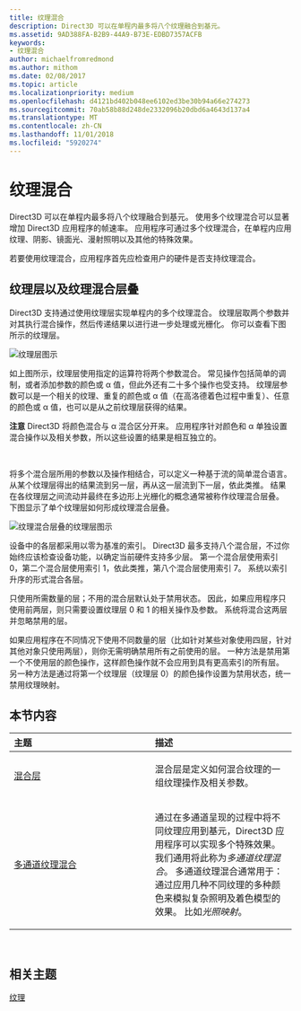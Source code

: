 ```yaml
---
title: 纹理混合
description: Direct3D 可以在单程内最多将八个纹理融合到基元。
ms.assetid: 9AD388FA-B2B9-44A9-B73E-EDBD7357ACFB
keywords:
- 纹理混合
author: michaelfromredmond
ms.author: mithom
ms.date: 02/08/2017
ms.topic: article
ms.localizationpriority: medium
ms.openlocfilehash: d4121bd402b048ee6102ed3be30b94a66e274273
ms.sourcegitcommit: 70ab58b88d248de2332096b20dbd6a4643d137a4
ms.translationtype: MT
ms.contentlocale: zh-CN
ms.lasthandoff: 11/01/2018
ms.locfileid: "5920274"
---
```

# <a name="texture-blending"></a>纹理混合


Direct3D 可以在单程内最多将八个纹理融合到基元。 使用多个纹理混合可以显著增加 Direct3D 应用程序的帧速率。 应用程序可通过多个纹理混合，在单程内应用纹理、阴影、镜面光、漫射照明以及其他的特殊效果。

若要使用纹理混合，应用程序首先应检查用户的硬件是否支持纹理混合。

## <a name="span-idtexture-stages-and-the-texture-blending-cascadespanspan-idtexture-stages-and-the-texture-blending-cascadespanspan-idtexture-stages-and-the-texture-blending-cascadespantexture-stages-and-the-texture-blending-cascade"></a><span id="Texture-Stages-and-the-Texture-Blending-Cascade"></span><span id="texture-stages-and-the-texture-blending-cascade"></span><span id="TEXTURE-STAGES-AND-THE-TEXTURE-BLENDING-CASCADE"></span>纹理层以及纹理混合层叠


Direct3D 支持通过使用纹理层实现单程内的多个纹理混合。 纹理层取两个参数并对其执行混合操作，然后传递结果以进行进一步处理或光栅化。 你可以查看下图所示的纹理层。

![纹理层图示](images/texstg.png)

如上图所示，纹理层使用指定的运算符将两个参数混合。 常见操作包括简单的调制，或者添加参数的颜色或 α 值，但此外还有二十多个操作也受支持。 纹理层参数可以是一个相关的纹理、重复的颜色或 α 值（在高洛德着色过程中重复）、任意的颜色或 α 值，也可以是从之前纹理层获得的结果。

**注意** Direct3D 将颜色混合与 α 混合区分开来。 应用程序针对颜色和 α 单独设置混合操作以及相关参数，所以这些设置的结果是相互独立的。

 

将多个混合层所用的参数以及操作相结合，可以定义一种基于流的简单混合语言。 从某个纹理层得出的结果流到另一层，再从这一层流到下一层，依此类推。 结果在各纹理层之间流动并最终在多边形上光栅化的概念通常被称作纹理混合层叠。 下图显示了单个纹理层如何形成纹理混合层叠。

![纹理混合层叠的纹理层图示](images/tcascade.png)

设备中的各层都采用以零为基准的索引。 Direct3D 最多支持八个混合层，不过你始终应该检查设备功能，以确定当前硬件支持多少层。 第一个混合层使用索引 0，第二个混合层使用索引 1，依此类推，第八个混合层使用索引 7。 系统以索引升序的形式混合各层。

只使用所需数量的层；不用的混合层默认处于禁用状态。 因此，如果应用程序只使用前两层，则只需要设置纹理层 0 和 1 的相关操作及参数。 系统将混合这两层并忽略禁用的层。

如果应用程序在不同情况下使用不同数量的层（比如针对某些对象使用四层，针对其他对象只使用两层），则你无需明确禁用所有之前使用的层。 一种方法是禁用第一个不使用层的颜色操作，这样颜色操作就不会应用到具有更高索引的所有层。 另一种方法是通过将第一个纹理层（纹理层 0）的颜色操作设置为禁用状态，统一禁用纹理映射。

## <a name="span-idin-this-sectionspanin-this-section"></a><span id="in-this-section"></span>本节内容


<table>
<colgroup>
<col width="50%" />
<col width="50%" />
</colgroup>
<thead>
<tr class="header">
<th align="left">主题</th>
<th align="left">描述</th>
</tr>
</thead>
<tbody>
<tr class="odd">
<td align="left"><p><a href="blending-stages.md">混合层</a></p></td>
<td align="left"><p>混合层是定义如何混合纹理的一组纹理操作及相关参数。</p></td>
</tr>
<tr class="even">
<td align="left"><p><a href="multipass-texture-blending.md">多通道纹理混合</a></p></td>
<td align="left"><p>通过在多通道呈现的过程中将不同纹理应用到基元，Direct3D 应用程序可以实现多个特殊效果。 我们通用将此称为<em>多通道纹理混合</em>。 多通道纹理混合通常用于：通过应用几种不同纹理的多种颜色来模拟复杂照明及着色模型的效果。 比如<em>光照映射</em>。</p></td>
</tr>
</tbody>
</table>

 

## <a name="span-idrelated-topicsspanrelated-topics"></a><span id="related-topics"></span>相关主题


[纹理](textures.md)

 

 




